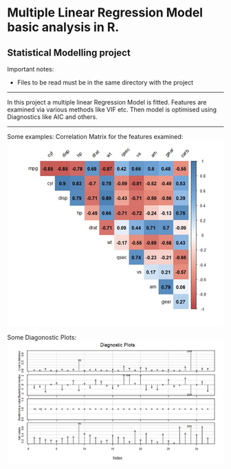 # Multiple Linear Regression Model basic analysis in R.
Statistical Modelling project
----------------------------------------------------------------------
Important notes:
* Files to be read must be in the same directory with the project 
----------------------------------------------------------------------
In this project a multiple linear Regression Model is fitted. Features are examined via various methods like VIF etc. Then model is optimised using Diagnostics like AIC and others.

----------------------------------------------------------------------
Some examples:
Correlation Matrix for the features examined:
![Correlation between Features](cor.jpg)

Some Diagonostic Plots:
![Diag](diag.jpg)
